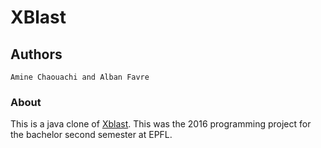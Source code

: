 # XBlast

## Authors
```
Amine Chaouachi and Alban Favre
```
### About

This is a java clone of [Xblast](http://xblast.sourceforge.net/).
This was the 2016 programming project for the bachelor second semester at EPFL.
